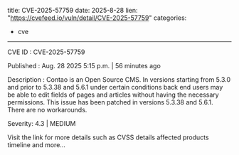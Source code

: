  
title: CVE-2025-57759
date: 2025-8-28
lien: "https://cvefeed.io/vuln/detail/CVE-2025-57759"
categories:
  - cve
---

CVE ID : CVE-2025-57759

Published :  Aug. 28
2025
5:15 p.m. | 56 minutes ago

Description : Contao is an Open Source CMS. In versions starting from 5.3.0 and prior to 5.3.38 and 5.6.1
under certain conditions
back end users may be able to edit fields of pages and articles without having the necessary permissions. This issue has been patched in versions 5.3.38 and 5.6.1. There are no workarounds.

Severity: 4.3 | MEDIUM

Visit the link for more details
such as CVSS details
affected products
timeline
and more...
